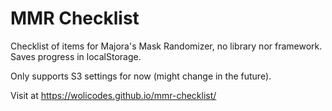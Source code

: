# MMR Checklist

Checklist of items for Majora's Mask Randomizer, no library nor framework. Saves progress in localStorage.

Only supports S3 settings for now (might change in the future).

Visit at https://wolicodes.github.io/mmr-checklist/
